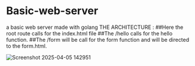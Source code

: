 # Basic-web-server
a basic web server made with golang
THE ARCHITECTURE :
##Here the root route calls for the index.html file
##The /hello calls for the hello function.
##The /form will be call for the form function and will be directed to the form.html.



![Screenshot 2025-04-05 142951](https://github.com/user-attachments/assets/a9121c2b-dd2f-482f-b62b-80d02a06c5d5)
